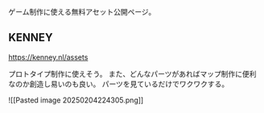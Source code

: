 ゲーム制作に使える無料アセット公開ページ。
## KENNEY
https://kenney.nl/assets

プロトタイプ制作に使えそう。
また、どんなパーツがあればマップ制作に便利なのか創造し易いのも良い。
パーツを見ているだけでワクワクする。

![[Pasted image 20250204224305.png]]